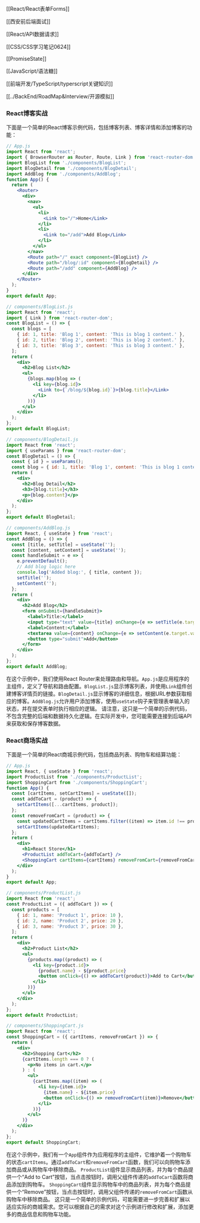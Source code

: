 [[React/React表单Forms]]

[[西安前后端面试]]

[[React/API数据请求]]

[[CSS/CSS学习笔记0624]]


[[PromiseState]]

[[JavaScript/语法糖]]

[[前端开发/TypeScript/typerscript关键知识]]

[[../BackEnd/RoadMap&Interview/开源模拟]]



### React博客实战

下面是一个简单的React博客示例代码，包括博客列表、博客详情和添加博客的功能：

```jsx
// App.js
import React from 'react';
import { BrowserRouter as Router, Route, Link } from 'react-router-dom';
import BlogList from './components/BlogList';
import BlogDetail from './components/BlogDetail';
import AddBlog from './components/AddBlog';
function App() {
  return (
    <Router>
      <div>
        <nav>
          <ul>
            <li>
              <Link to="/">Home</Link>
            </li>
            <li>
              <Link to="/add">Add Blog</Link>
            </li>
          </ul>
        </nav>
        <Route path="/" exact component={BlogList} />
        <Route path="/blog/:id" component={BlogDetail} />
        <Route path="/add" component={AddBlog} />
      </div>
    </Router>
  );
}
export default App;
```
```jsx
// components/BlogList.js
import React from 'react';
import { Link } from 'react-router-dom';
const BlogList = () => {
  const blogs = [
    { id: 1, title: 'Blog 1', content: 'This is blog 1 content.' },
    { id: 2, title: 'Blog 2', content: 'This is blog 2 content.' },
    { id: 3, title: 'Blog 3', content: 'This is blog 3 content.' },
  ];
  return (
    <div>
      <h2>Blog List</h2>
      <ul>
        {blogs.map(blog => (
          <li key={blog.id}>
            <Link to={`/blog/${blog.id}`}>{blog.title}</Link>
          </li>
        ))}
      </ul>
    </div>
  );
};
export default BlogList;
```
```jsx
// components/BlogDetail.js
import React from 'react';
import { useParams } from 'react-router-dom';
const BlogDetail = () => {
  const { id } = useParams();
  const blog = { id: 1, title: 'Blog 1', content: 'This is blog 1 content.' };
  return (
    <div>
      <h2>Blog Detail</h2>
      <h3>{blog.title}</h3>
      <p>{blog.content}</p>
    </div>
  );
};
export default BlogDetail;
```
```jsx
// components/AddBlog.js
import React, { useState } from 'react';
const AddBlog = () => {
  const [title, setTitle] = useState('');
  const [content, setContent] = useState('');
  const handleSubmit = e => {
    e.preventDefault();
    // Add blog logic here
    console.log('Added blog:', { title, content });
    setTitle('');
    setContent('');
  };
  return (
    <div>
      <h2>Add Blog</h2>
      <form onSubmit={handleSubmit}>
        <label>Title:</label>
        <input type="text" value={title} onChange={e => setTitle(e.target.value)} />
        <label>Content:</label>
        <textarea value={content} onChange={e => setContent(e.target.value)} />
        <button type="submit">Add</button>
      </form>
    </div>
  );
};
export default AddBlog;
```
在这个示例中，我们使用React Router来处理路由和导航。`App.js`是应用程序的主组件，定义了导航和路由配置。`BlogList.js`显示博客列表，并使用`Link`组件创建博客详情页的链接。`BlogDetail.js`显示博客的详细信息，根据URL参数获取相应的博客。`AddBlog.js`允许用户添加博客，使用`useState`钩子来管理表单输入的状态，并在提交表单时执行相应的逻辑。
请注意，这只是一个简单的示例代码，不包含完整的后端和数据持久化逻辑。在实际开发中，您可能需要连接到后端API来获取和保存博客数据。

### React商场实战

下面是一个简单的React商城示例代码，包括商品列表、购物车和结算功能：

```jsx
// App.js
import React, { useState } from 'react';
import ProductList from './components/ProductList';
import ShoppingCart from './components/ShoppingCart';
function App() {
  const [cartItems, setCartItems] = useState([]);
  const addToCart = (product) => {
    setCartItems([...cartItems, product]);
  };
  const removeFromCart = (product) => {
    const updatedCartItems = cartItems.filter((item) => item.id !== product.id);
    setCartItems(updatedCartItems);
  };
  return (
    <div>
      <h1>React Store</h1>
      <ProductList addToCart={addToCart} />
      <ShoppingCart cartItems={cartItems} removeFromCart={removeFromCart} />
    </div>
  );
}
export default App;
```
```jsx
// components/ProductList.js
import React from 'react';
const ProductList = ({ addToCart }) => {
  const products = [
    { id: 1, name: 'Product 1', price: 10 },
    { id: 2, name: 'Product 2', price: 20 },
    { id: 3, name: 'Product 3', price: 30 },
  ];
  return (
    <div>
      <h2>Product List</h2>
      <ul>
        {products.map((product) => (
          <li key={product.id}>
            {product.name} - ${product.price}
            <button onClick={() => addToCart(product)}>Add to Cart</button>
          </li>
        ))}
      </ul>
    </div>
  );
};
export default ProductList;
```
```jsx
// components/ShoppingCart.js
import React from 'react';
const ShoppingCart = ({ cartItems, removeFromCart }) => {
  return (
    <div>
      <h2>Shopping Cart</h2>
      {cartItems.length === 0 ? (
        <p>No items in cart.</p>
      ) : (
        <ul>
          {cartItems.map((item) => (
            <li key={item.id}>
              {item.name} - ${item.price}
              <button onClick={() => removeFromCart(item)}>Remove</button>
            </li>
          ))}
        </ul>
      )}
    </div>
  );
};
export default ShoppingCart;
```
在这个示例中，我们有一个`App`组件作为应用程序的主组件，它维护着一个购物车的状态`cartItems`。通过`addToCart`和`removeFromCart`函数，我们可以向购物车添加商品或从购物车中移除商品。
`ProductList`组件显示商品列表，并为每个商品提供一个“Add to Cart”按钮，当点击按钮时，调用父组件传递的`addToCart`函数将商品添加到购物车。
`ShoppingCart`组件显示购物车中的商品列表，并为每个商品提供一个“Remove”按钮，当点击按钮时，调用父组件传递的`removeFromCart`函数从购物车中移除商品。
这只是一个简单的示例代码，可能需要进一步完善和扩展以适应实际的商城需求。您可以根据自己的需求对这个示例进行修改和扩展，添加更多的商品信息和购物车功能。

